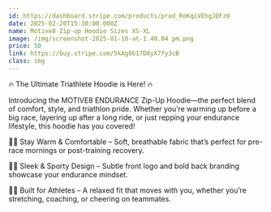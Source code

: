 ```yaml
---
id: https://dashboard.stripe.com/products/prod_RoKqiVEhgJQFz0
date: 2025-02-20T15:30:00.000Z
name: Motive8 Zip-up Hoodie Sizes XS-XL
image: /img/screenshot-2025-01-10-at-1.40.04 pm.png
price: 50
link: https://buy.stripe.com/5kAg0b17D8yX7fy3cB
class: img
---
```

🔥 The Ultimate Triathlete Hoodie is Here! 🔥

Introducing the MOTIVE8 ENDURANCE Zip-Up Hoodie—the perfect blend of comfort, style, and triathlon pride. Whether you’re warming up before a big race, layering up after a long ride, or just repping your endurance lifestyle, this hoodie has you covered!

🏊‍♂️ Stay Warm & Comfortable – Soft, breathable fabric that’s perfect for pre-race mornings or post-training recovery.

🚴‍♀️ Sleek & Sporty Design – Subtle front logo and bold back branding showcase your endurance mindset.

🏃‍♂️ Built for Athletes – A relaxed fit that moves with you, whether you’re stretching, coaching, or cheering on teammates.
